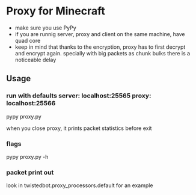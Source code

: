 Proxy for Minecraft
===================

- make sure you use PyPy
- if you are runnig server, proxy and client on the same machine, have quad core
- keep in mind that thanks to the encryption, proxy has to first decrypt and encrypt again. specially with big packets as chunk bulks there is a noticeable delay


Usage
-----
### run with defaults server: localhost:25565 proxy: localhost:25566
pypy proxy.py

when you close proxy, it prints packet statistics before exit

### flags
pypy proxy.py -h

### packet print out
look in twistedbot.proxy_processors.default for an example





